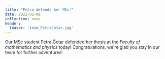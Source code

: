 ```yaml
---
title: "Petra defends her MSc!"
date: 2022-02-09
collection: news
header:
  teaser: 'team_PetraCotar.jpg'
---
```


Our MSc student [Petra Čotar](/team/CotarPetra/) defended her thesis at the *Faculty of mathematics and physics* today! Congratulations, we're glad you stay in our team for further adventures!